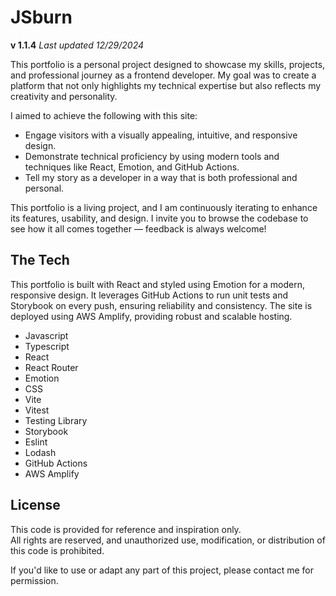 # JSburn

**v 1.1.4** _Last updated 12/29/2024_

This portfolio is a personal project designed to showcase my skills, projects, and professional journey as a frontend developer. My goal was to create a platform that not only highlights my technical expertise but also reflects my creativity and personality.

I aimed to achieve the following with this site:

- Engage visitors with a visually appealing, intuitive, and responsive design.
- Demonstrate technical proficiency by using modern tools and techniques like React, Emotion, and GitHub Actions.
- Tell my story as a developer in a way that is both professional and personal.

This portfolio is a living project, and I am continuously iterating to enhance its features, usability, and design. I invite you to browse the codebase to see how it all comes together — feedback is always welcome!

## The Tech

This portfolio is built with React and styled using Emotion for a modern, responsive design. It leverages GitHub Actions to run unit tests and Storybook on every push, ensuring reliability and consistency. The site is deployed using AWS Amplify, providing robust and scalable hosting.

- Javascript
- Typescript
- React
- React Router
- Emotion
- CSS
- Vite
- Vitest
- Testing Library
- Storybook
- Eslint
- Lodash
- GitHub Actions
- AWS Amplify

## License

This code is provided for reference and inspiration only.  
All rights are reserved, and unauthorized use, modification, or distribution of this code is prohibited.

If you'd like to use or adapt any part of this project, please contact me for permission.
